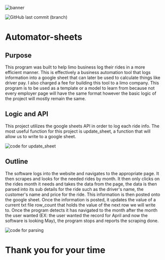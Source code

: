 ![banner](https://private-user-images.githubusercontent.com/172160258/347294710-20963976-6820-4a8d-8d29-fad3e4b5af73.png?jwt=eyJhbGciOiJIUzI1NiIsInR5cCI6IkpXVCJ9.eyJpc3MiOiJnaXRodWIuY29tIiwiYXVkIjoicmF3LmdpdGh1YnVzZXJjb250ZW50LmNvbSIsImtleSI6ImtleTUiLCJleHAiOjE3MjA1OTU0NzksIm5iZiI6MTcyMDU5NTE3OSwicGF0aCI6Ii8xNzIxNjAyNTgvMzQ3Mjk0NzEwLTIwOTYzOTc2LTY4MjAtNGE4ZC04ZDI5LWZhZDNlNGI1YWY3My5wbmc_WC1BbXotQWxnb3JpdGhtPUFXUzQtSE1BQy1TSEEyNTYmWC1BbXotQ3JlZGVudGlhbD1BS0lBVkNPRFlMU0E1M1BRSzRaQSUyRjIwMjQwNzEwJTJGdXMtZWFzdC0xJTJGczMlMkZhd3M0X3JlcXVlc3QmWC1BbXotRGF0ZT0yMDI0MDcxMFQwNzA2MTlaJlgtQW16LUV4cGlyZXM9MzAwJlgtQW16LVNpZ25hdHVyZT0yOGZiYWVkZjZhNWZjZTQzZDM1NDE4ZWFlMjNhM2ZlMzExNzU4OTA5Njc4ODJjMjk4NzgxMjJiN2Y5MTJkM2U0JlgtQW16LVNpZ25lZEhlYWRlcnM9aG9zdCZhY3Rvcl9pZD0wJmtleV9pZD0wJnJlcG9faWQ9MCJ9.3y0-CpuT7-2GY8cDrarQIITKU4Q9Fh88RtqPqAQDjUg)

![GitHub last commit (branch)](https://img.shields.io/github/last-commit/ksingh66/Automator-sheets/main)

# Automator-sheets
## Purpose
This program was built to help limo business log their rides in a more efficient manner. This is effectively a business automation tool that logs information into a google sheet that can later be used to calculate things like driver pay.
I also charged a fee for building this tool to a limo company.
This program is to be used as a template or a model to learn from because not every employer page will have the same format however the basic logic of the project will mostly remain the same.
## Logic and API
This project utilizes the google sheets API in order to log each ride info. The most useful function for this project is update_sheet, a function that will allow us to write to a google sheet. 

![code for update_sheet](https://private-user-images.githubusercontent.com/172160258/347284988-fb251cbc-654a-450b-b38d-eca221d48d63.png?jwt=eyJhbGciOiJIUzI1NiIsInR5cCI6IkpXVCJ9.eyJpc3MiOiJnaXRodWIuY29tIiwiYXVkIjoicmF3LmdpdGh1YnVzZXJjb250ZW50LmNvbSIsImtleSI6ImtleTUiLCJleHAiOjE3MjA1OTUyODksIm5iZiI6MTcyMDU5NDk4OSwicGF0aCI6Ii8xNzIxNjAyNTgvMzQ3Mjg0OTg4LWZiMjUxY2JjLTY1NGEtNDUwYi1iMzhkLWVjYTIyMWQ0OGQ2My5wbmc_WC1BbXotQWxnb3JpdGhtPUFXUzQtSE1BQy1TSEEyNTYmWC1BbXotQ3JlZGVudGlhbD1BS0lBVkNPRFlMU0E1M1BRSzRaQSUyRjIwMjQwNzEwJTJGdXMtZWFzdC0xJTJGczMlMkZhd3M0X3JlcXVlc3QmWC1BbXotRGF0ZT0yMDI0MDcxMFQwNzAzMDlaJlgtQW16LUV4cGlyZXM9MzAwJlgtQW16LVNpZ25hdHVyZT00MjFmNTc5M2IxYjRiMTI4NjhlNTQzZGJhODU5YWFlMTAyMjU1NjQ5OTA0MTJlODgzYWQxNzA0YjY0MTVhMWJkJlgtQW16LVNpZ25lZEhlYWRlcnM9aG9zdCZhY3Rvcl9pZD0wJmtleV9pZD0wJnJlcG9faWQ9MCJ9.FXUIjB7w5AMdib9fFI5AVl3vJcxoPjz66Cj-sj6Zje4)

## Outline 
The software logs into the website and navigates to the appropriate page. It then scrapes and looks for the needed rides by month. It then only clicks on the rides month it needs and takes the data from the page, the data is then parsed into its sub details for the ride such as the driver's name, the customer's name and price for the ride. This information is then posted onto the google sheet. Once the information is posted, it updates the value of a current txt file row_count that holds the value of the next row we will write to. Once the program detects it has navigated to the month after the month the user wanted (EX: the user wanted the record for April and now the software is looking May), the program stops and reports the scraping done. 

![code for parsing](https://private-user-images.githubusercontent.com/172160258/347293192-f7d82bd0-ca17-4afe-abb6-b97119068cef.png?jwt=eyJhbGciOiJIUzI1NiIsInR5cCI6IkpXVCJ9.eyJpc3MiOiJnaXRodWIuY29tIiwiYXVkIjoicmF3LmdpdGh1YnVzZXJjb250ZW50LmNvbSIsImtleSI6ImtleTUiLCJleHAiOjE3MjA1OTUyNzEsIm5iZiI6MTcyMDU5NDk3MSwicGF0aCI6Ii8xNzIxNjAyNTgvMzQ3MjkzMTkyLWY3ZDgyYmQwLWNhMTctNGFmZS1hYmI2LWI5NzExOTA2OGNlZi5wbmc_WC1BbXotQWxnb3JpdGhtPUFXUzQtSE1BQy1TSEEyNTYmWC1BbXotQ3JlZGVudGlhbD1BS0lBVkNPRFlMU0E1M1BRSzRaQSUyRjIwMjQwNzEwJTJGdXMtZWFzdC0xJTJGczMlMkZhd3M0X3JlcXVlc3QmWC1BbXotRGF0ZT0yMDI0MDcxMFQwNzAyNTFaJlgtQW16LUV4cGlyZXM9MzAwJlgtQW16LVNpZ25hdHVyZT1lZDY3OWI3NDFkYzE4Y2U0MjU2NzI1MGQxNGRkYTQ3YzQ0YTdlNTYzODQ1ZmM1ZDZjNWU4ZjhlMmU4ZmNlMjFmJlgtQW16LVNpZ25lZEhlYWRlcnM9aG9zdCZhY3Rvcl9pZD0wJmtleV9pZD0wJnJlcG9faWQ9MCJ9.EVnBHKG_wqbt1-i2XR90VI6AYv7dMm8QmfDcseX2bdI)

# Thank you for your time 